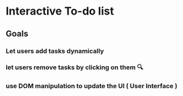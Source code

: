 # Interactive To-do list

## Goals

### Let users add tasks dynamically

### let users remove tasks by clicking on them 🔍

### use DOM manipulation to update the UI ( User Interface )

